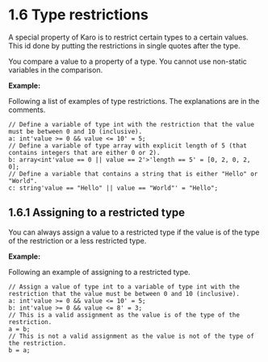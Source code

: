# 1.6 Type restrictions

A special property of Karo is to restrict certain types to a certain values. This id done by putting the restrictions in single quotes after the type.

You compare a value to a property of a type. You cannot use non-static variables in the comparison.

**Example:**

Following a list of examples of type restrictions. The explanations are in the comments.

```
// Define a variable of type int with the restriction that the value must be between 0 and 10 (inclusive).
a: int'value >= 0 && value <= 10' = 5;
// Define a variable of type array with explicit length of 5 (that contains integers that are either 0 or 2).
b: array<int'value == 0 || value == 2'>'length == 5' = [0, 2, 0, 2, 0];
// Define a variable that contains a string that is either "Hello" or "World".
c: string'value == "Hello" || value == "World"' = "Hello";
```

## 1.6.1 Assigning to a restricted type

You can always assign a value to a restricted type if the value is of the type of the restriction or a less restricted type.

**Example:**

Following an example of assigning to a restricted type.

```
// Assign a value of type int to a variable of type int with the restriction that the value must be between 0 and 10 (inclusive).
a: int'value >= 0 && value <= 10' = 5;
b: int'value >= 0 && value <= 8' = 3;
// This is a valid assignment as the value is of the type of the restriction.
a = b;
// This is not a valid assignment as the value is not of the type of the restriction.
b = a;
```